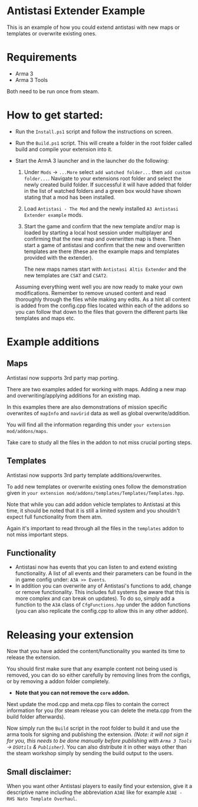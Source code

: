 # Antistasi Extender Example
This is an example of how you could extend antistasi with new maps or templates or overwrite existing ones.

# Requirements
  - Arma 3
  - Arma 3 Tools  
    
  Both need to be run once from steam.

# How to get started:
- Run the `Install.ps1` script and follow the instructions on screen.
- Run the `Build.ps1` script. This will create a folder in the root folder called build and compile your extension into it.
- Start the ArmA 3 launcher and in the launcher do the following:
  1) Under `Mods` -> `...More` select `add watched folder...` then `add custom folder...`.
      Navigate to your extensions root folder and select the newly created build folder.
      If successful it will have added that folder in the list of watched folders and a green box would have shown
      stating that a mod has been installed.

  2) Load `Antistasi - The Mod` and the newly installed `A3 Antistasi Extender example` mods.
  3) Start the game and confirm that the new template and/or map is loaded by starting a local host session under multiplayer
      and confirming that the new map and overwritten map is there. Then start a game of antistasi and confirm that the
      new and overwritten templates are there (these are the example maps and templates provided with the extender).

      The new maps names start with `Antistasi Altis Extender` and the new templates are `CSAT` and `CSAT2`.

  Assuming everything went well you are now ready to make your own modifications.
  Remember to remove unused content and read thoroughly through the files while making any edits.
  As a hint all content is added from the config.cpp files located within each of the addons so you can follow that down to the files that govern the different parts like templates and maps etc.


# Example additions
## Maps
Antistasi now supports 3rd party map porting.

There are two examples added for working with maps. Adding a new map and overwriting/applying additions for an existing map.

  In this examples there are also demonstrations of mission specific overwrites of `mapInfo` and `navGrid` data as well as global overwrite/addition.

  You will find all the information regarding this under `your extension mod/addons/maps`.

  Take care to study all the files in the addon to not miss crucial porting steps.

## Templates
Antistasi now supports 3rd party template additions/overwrites.

  To add new templates or overwrite existing ones follow the demonstration given in `your extension mod/addons/templates/Templates/Templates.hpp`.

  Note that while you can add addon vehicle templates to Antistasi at this time, it should be noted that it is still a limited system and you shouldn't expect full functionality from them atm.

  Again it's important to read through all the files in the `templates` addon to not miss important steps.

## Functionality
- Antistasi now has events that you can listen to and extend existing functionality.
  A list of all events and their parameters can be found in the in game config under: `A3A >> Events`.
- In addition you can overwrite any of Antistasi's functions to add, change or remove functionality. This includes full systems (be aware that this is more complex and can break on updates).
  To do so, simply add a function to the `A3A` class of `CfgFunctions.hpp` under the addon functions (you can also replicate the config.cpp to allow this in any other addon).

# Releasing your extension
Now that you have added the content/functionality you wanted its time to release the extension.

You should first make sure that any example content not being used is removed, you can do so either carefully by removing lines from the configs, or by removing a addon folder completely.
  * **Note that you can not remove the `core` addon.**

Next update the mod.cpp and meta.cpp files to contain the correct information for you (for steam release you can delete the meta.cpp from the build folder afterwards).

Now simply run the `Build` script in the root folder to build it and use the arma tools for signing and publishing the extension.
*(Note: it will not sign it for you, this needs to be done manually before publishing with `Arma 3 Tools` -> `DSUtils` & `Publisher`)*.
You can also distribute it in other ways other than the steam workshop simply by sending the build output to the users.

## Small disclaimer:

When you want other Antistasi players to easily find your extension, give it a descriptive name including the abbreviation `A3AE` like for example `A3AE - RHS Nato Template Overhaul`.

